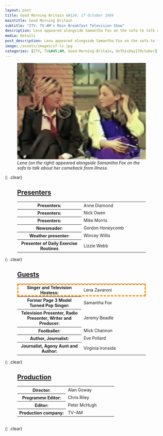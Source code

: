 ```yaml
---
layout: post
title: Good Morning Britain &#124; 17 October 1984
maintitle: Good Morning Britain
subtitle: "ITV: TV-AM's Main Breakfast Television Show"
description: Lena appeared alongside Samantha Fox on the sofa to talk about her comeback from illness.
media: Details
post_description: Lena appeared alongside Samantha Fox on the sofa to talk about her comeback from illness.
image: /assets/images/sf-lz.jpg
categories: [ITV, TV&#45;AM, Good-Morning-Britain, OnThisDay17October]
---
```


<figure class="fig3">
<img src="/assets/images/sf-lz.jpg" class="full-width">
<figcaption>
<cite>Lena (on the right) appeared alongside Samantha Fox on the sofa to talk about her comeback from illness.</cite>
</figcaption>
</figure>

{: .clear}

<figure class="fig3">
<h2 id="presenters"><a href="#presenters">Presenters</a></h2>
<table>
<tr><th style="width:50%;">Presenters:</th><td style="width:50%;">Anne Diamond</td></tr>
<tr><th>Presenters:</th><td>Nick Owen</td></tr>
<tr><th>Presenters:</th><td>Mike Morris</td></tr>
<tr><th>Newsreader:</th><td>Gordon Honeycomb</td></tr>
<tr><th>Weather presenter: </th><td>Wincey Willis</td></tr>
<tr><th>Presenter of Daily Exercise Routines</th><td>Lizzie Webb</td></tr>
</table>
</figure>

{: .clear}

<figure class="fig3">
<h2 id="guests"><a href="#guests">Guests</a></h2>
<table>
<tr style="outline: 4px dashed darkorange; outline-offset: -4px;" id="lz"><th style="width:50%;">Singer and Television Hostess:</th><td style="width:50%;">Lena Zavaroni</td></tr>
<tr><th>Former Page 3 Model Turned Pop Singer:</th><td>Samantha Fox</td></tr>
<tr><th>Television Presenter, Radio Presenter, Writer and Producer:</th><td>Jeremy Beadle</td></tr>
<tr><th>Footballer:</th><td>Mick Channon</td></tr>
<tr><th>Author, Journalist:</th><td>Eve Pollard</td></tr>
<tr><th>Journalist, Agony Aunt and Author:</th><td>Virginia Ironside</td></tr>
</table>
</figure>

{: .clear}

<figure class="fig3">
<h2 id="production"><a href="#production">Production</a></h2>
<table>
<tr><th style="width:50%;">Director:</th><td style="width:50%;">Alan Goway</td></tr>
<tr><th>Programme Editor:</th><td>Chris Riley</td></tr>
<tr><th>Editor:</th><td>Peter McHugh</td></tr>
<tr><th>Production company:</th><td>TV-AM</td></tr>
</table>
</figure>

<br />{: .clear}
